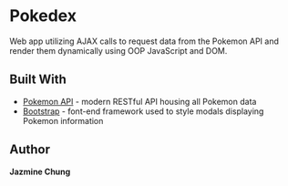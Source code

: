# Pokedex

Web app utilizing AJAX calls to request data from the Pokemon API and render them dynamically using OOP JavaScript and DOM.

## Built With
* [Pokemon API](https://pokeapi.co/) - modern RESTful API housing all Pokemon data
* [Bootstrap](http://getbootstrap.com/docs/3.3/) - font-end framework used to style modals displaying Pokemon information

## Author
**Jazmine Chung**




